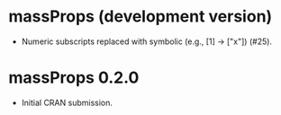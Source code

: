 # massProps (development version)

* Numeric subscripts replaced with symbolic (e.g., [1] -> ["x"]) (#25).

# massProps 0.2.0

* Initial CRAN submission.
